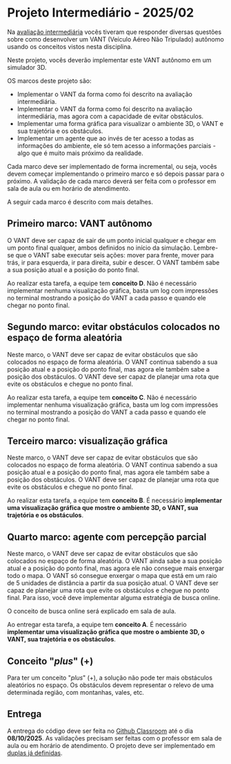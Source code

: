 # Projeto Intermediário - 2025/02

Na [avaliação intermediária](prova.pdf) vocês tiveram que responder diversas questões sobre como desenvolver um VANT (Veículo Aéreo Não Tripulado) autônomo usando os conceitos vistos nesta disciplina.

Neste projeto, vocês deverão implementar este VANT autônomo em um simulador 3D. 

OS marcos deste projeto são: 

* Implementar o VANT da forma como foi descrito na avaliação intermediária.
* Implementar o VANT da forma como foi descrito na avaliação intermediária, mas agora com a capacidade de evitar obstáculos.
* Implementar uma forma gráfica para visualizar o ambiente 3D, o VANT e sua trajetória e os obstáculos.
* Implementar um agente que ao invés de ter acesso a todas as informações do ambiente, ele só tem acesso a informações parciais - algo que é muito mais próximo da realidade.

Cada marco deve ser implementado de forma incremental, ou seja, vocês devem começar implementando o primeiro marco e só depois passar para o próximo. A validação de cada marco deverá ser feita com o professor em sala de aula ou em horário de atendimento.

A seguir cada marco é descrito com mais detalhes.

## Primeiro marco: VANT autônomo

O VANT deve ser capaz de sair de um ponto inicial qualquer e chegar em um ponto final qualquer, ambos definidos no início da simulação. Lembre-se que o VANT sabe executar seis ações: mover para frente, mover para trás, ir para esquerda, ir para direita, subir e descer. O VANT também sabe a sua posição atual e a posição do ponto final.

Ao realizar esta tarefa, a equipe tem **conceito D**. Não é necessário implementar nenhuma visualização gráfica, basta um log com impressões no terminal mostrando a posição do VANT a cada passo e quando ele chegar no ponto final.

## Segundo marco: evitar obstáculos colocados no espaço de forma aleatória

Neste marco, o VANT deve ser capaz de evitar obstáculos que são colocados no espaço de forma aleatória. O VANT continua sabendo a sua posição atual e a posição do ponto final, mas agora ele também sabe a posição dos obstáculos. O VANT deve ser capaz de planejar uma rota que evite os obstáculos e chegue no ponto final.

Ao realizar esta tarefa, a equipe tem **conceito C**. Não é necessário implementar nenhuma visualização gráfica, basta um log com impressões no terminal mostrando a posição do VANT a cada passo e quando ele chegar no ponto final.

## Terceiro marco: visualização gráfica

Neste marco, o VANT deve ser capaz de evitar obstáculos que são colocados no espaço de forma aleatória. O VANT continua sabendo a sua posição atual e a posição do ponto final, mas agora ele também sabe a posição dos obstáculos. O VANT deve ser capaz de planejar uma rota que evite os obstáculos e chegue no ponto final.

Ao realizar esta tarefa, a equipe tem **conceito B**. É necessário **implementar uma visualização gráfica que mostre o ambiente 3D, o VANT, sua trajetória e os obstáculos**.

## Quarto marco: agente com percepção parcial

Neste marco, o VANT deve ser capaz de evitar obstáculos que são colocados no espaço de forma aleatória. O VANT ainda sabe a sua posição atual e a posição do ponto final, mas agora ele não consegue mais enxergar todo o mapa. O VANT só consegue enxergar o mapa que está em um raio de 5 unidades de distância a partir da sua posição atual. O VANT deve ser capaz de planejar uma rota que evite os obstáculos e chegue no ponto final. Para isso, você deve implementar alguma estratégia de busca online. 

O conceito de busca online será explicado em sala de aula.

Ao entregar esta tarefa, a equipe tem **conceito A**. É necessário **implementar uma visualização gráfica que mostre o ambiente 3D, o VANT, sua trajetória e os obstáculos**.

## Conceito "*plus*" (+)

Para ter um conceito "*plus*" (+), a solução não pode ter mais obstáculos aleatórios no espaço. Os obstáculos devem representar o relevo de uma determinada região, com montanhas, vales, etc. 

## Entrega  

A entrega do código deve ser feita no [Github Classroom](https://classroom.github.com/a/4h_amUTp) até o dia **08/10/2025**. As validações precisam ser feitas com o professor em sala de aula ou em horário de atendimento. O projeto deve ser implementado em [duplas já definidas](lista_duplas.md). 


